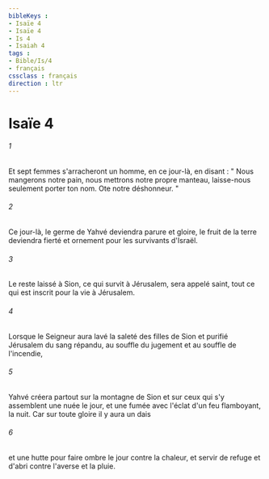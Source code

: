 ```yaml
---
bibleKeys : 
- Isaïe 4
- Isaïe 4
- Is 4
- Isaiah 4
tags : 
- Bible/Is/4
- français
cssclass : français
direction : ltr
---
```


# Isaïe 4

###### 1
Et sept femmes s'arracheront un homme, en ce jour-là, en disant : " Nous mangerons notre pain, nous mettrons notre propre manteau, laisse-nous seulement porter ton nom. Ote notre déshonneur. " 
###### 2
Ce jour-là, le germe de Yahvé deviendra parure et gloire, le fruit de la terre deviendra fierté et ornement pour les survivants d'Israël. 
###### 3
Le reste laissé à Sion, ce qui survit à Jérusalem, sera appelé saint, tout ce qui est inscrit pour la vie à Jérusalem. 
###### 4
Lorsque le Seigneur aura lavé la saleté des filles de Sion et purifié Jérusalem du sang répandu, au souffle du jugement et au souffle de l'incendie, 
###### 5
Yahvé créera partout sur la montagne de Sion et sur ceux qui s'y assemblent une nuée le jour, et une fumée avec l'éclat d'un feu flamboyant, la nuit. Car sur toute gloire il y aura un dais 
###### 6
et une hutte pour faire ombre le jour contre la chaleur, et servir de refuge et d'abri contre l'averse et la pluie. 
